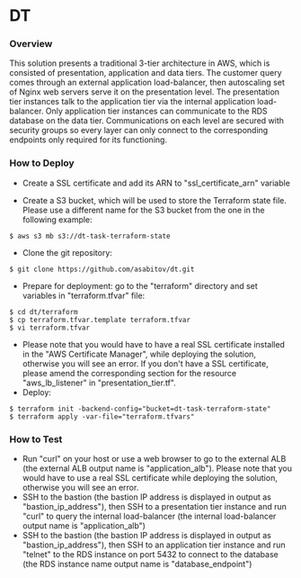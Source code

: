# DT

### Overview
This solution presents a traditional 3-tier architecture in AWS, which is consisted of presentation, application and data tiers. The customer query comes through an external application load-balancer, then autoscaling set of Nginx web servers serve it on the presentation level. The presentation tier instances talk to the application tier via the internal application load-balancer. Only application tier instances can communicate to the RDS database on the data tier. Communications on each level are secured with security groups so every layer can only connect to the corresponding endpoints only required for its functioning.       

### How to Deploy

- Create a SSL certificate and add its ARN to "ssl_certificate_arn" variable

- Create a S3 bucket, which will be used to store the Terraform state file. Please use a different name for the S3 bucket from the one in the following example:
```
$ aws s3 mb s3://dt-task-terraform-state
```
- Clone the git repository:
```
$ git clone https://github.com/asabitov/dt.git
```
- Prepare for deployment: go to the "terraform" directory and set variables in "terraform.tfvar" file:
```
$ cd dt/terraform
$ cp terraform.tfvar.template terraform.tfvar
$ vi terraform.tfvar
```
- Please note that you would have to have a real SSL certificate installed in the "AWS Certificate Manager", while deploying the solution, otherwise you will see an error. If you don't have a SSL certificate, please amend the corresponding section for the resource "aws_lb_listener" in "presentation_tier.tf". 
- Deploy:
``` 
$ terraform init -backend-config="bucket=dt-task-terraform-state"
$ terraform apply -var-file="terraform.tfvars"
```

### How to Test
- Run "curl" on your host or use a web browser to go to the external ALB (the external ALB output name is "application_alb"). Please note that you would have to use a real SSL certificate while deploying the solution, otherwise you will see an error.
- SSH to the bastion (the bastion IP address is displayed in output as "bastion_ip_address"), then SSH to a presentation tier instance and run "curl" to query the internal load-balancer (the internal load-balancer output name is "application_alb") 
- SSH to the bastion (the bastion IP address is displayed in output as "bastion_ip_address"), then SSH to an application tier instance and run "telnet" to the RDS instance on port 5432 to connect to the database (the RDS instance name output name is "database_endpoint") 
     
